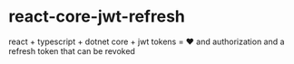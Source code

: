 # react-core-jwt-refresh

react + typescript + dotnet core + jwt tokens = ❤ and authorization and a refresh token that can be revoked
